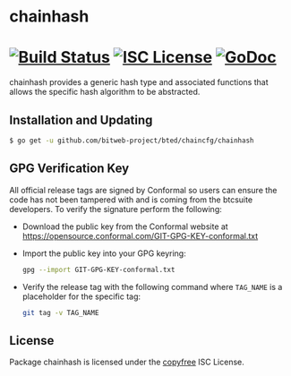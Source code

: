 chainhash
=========

[![Build Status](https://github.com/btcsuite/btcd/workflows/Build%20and%20Test/badge.svg)](https://github.com/btcsuite/btcd/actions)
[![ISC License](http://img.shields.io/badge/license-ISC-blue.svg)](http://copyfree.org)
[![GoDoc](https://img.shields.io/badge/godoc-reference-blue.svg)](https://pkg.go.dev/github.com/btcsuite/btcd/chaincfg/chainhash)
=======

chainhash provides a generic hash type and associated functions that allows the
specific hash algorithm to be abstracted.

## Installation and Updating

```bash
$ go get -u github.com/bitweb-project/bted/chaincfg/chainhash
```

## GPG Verification Key

All official release tags are signed by Conformal so users can ensure the code
has not been tampered with and is coming from the btcsuite developers.  To
verify the signature perform the following:

- Download the public key from the Conformal website at
  https://opensource.conformal.com/GIT-GPG-KEY-conformal.txt

- Import the public key into your GPG keyring:
  ```bash
  gpg --import GIT-GPG-KEY-conformal.txt
  ```

- Verify the release tag with the following command where `TAG_NAME` is a
  placeholder for the specific tag:
  ```bash
  git tag -v TAG_NAME
  ```

## License

Package chainhash is licensed under the [copyfree](http://copyfree.org) ISC
License.
